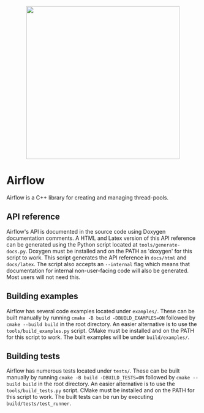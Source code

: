 <p align = "center">
  <img src = "https://github.com/toggysmith/airflow-thread-pool/assets/61121030/f83504e9-359e-4844-b55c-7d5425a9cd0b" width = "400px" height = "400px" />
</p>

# Airflow

Airflow is a C++ library for creating and managing thread-pools.

## API reference

Airflow's API is documented in the source code using Doxygen documentation comments. A HTML and Latex version of this API reference can be generated using the Python script located at `tools/generate-docs.py`. Doxygen must be installed and on the PATH as 'doxygen' for this script to work. This script generates the API reference in `docs/html` and `docs/latex`. The script also accepts an `--internal` flag which means that documentation for internal non-user-facing code will also be generated. Most users will not need this.

## Building examples

Airflow has several code examples located under `examples/`. These can be built manually by running `cmake -B build -DBUILD_EXAMPLES=ON` followed by `cmake --build build` in the root directory. An easier alternative is to use the `tools/build_examples.py` script. CMake must be installed and on the PATH for this script to work. The built examples will be under `build/examples/`.

## Building tests

Airflow has numerous tests located under `tests/`. These can be built manually by running `cmake -B build -DBUILD_TESTS=ON` followed by `cmake --build build` in the root directory. An easier alternative is to use the `tools/build_tests.py` script. CMake must be installed and on the PATH for this script to work. The built tests can be run by executing `build/tests/test_runner`.
